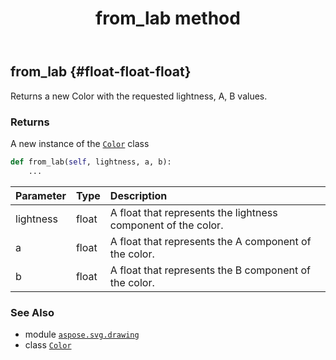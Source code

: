 ﻿---
title: from_lab method
second_title: Aspose.SVG for Python via .NET API References
description: 
type: docs
weight: 140
url: /python-net/aspose.svg.drawing/color/from_lab/
is_root: false
---

## from_lab {#float-float-float}

Returns a new Color with the requested lightness, A, B values.


### Returns 


A new instance of the [`Color`](/svg/python-net/aspose.svg.drawing/color) class


```python
def from_lab(self, lightness, a, b):
    ...
```


| Parameter | Type | Description |
| :- | :- | :- |
| lightness | float | A float that represents the lightness component of the color. |
| a | float | A float that represents the A component of the color. |
| b | float | A float that represents the B component of the color. |



### See Also
* module [`aspose.svg.drawing`](../../)
* class [`Color`](/svg/python-net/aspose.svg.drawing/color)
